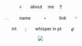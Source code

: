 <p align="center"> ⟡　　about  me  !! </p>
<p align="center"> 𓂃　　 name   ⋆   link  ◝ </p>
<p align="center"> 　int  ;  whisper in pt 　　𝜚 </p>

<p align="center"> <img width"550" height"400" src="https://64.media.tumblr.com/6bc2525b779762c8a8f901d535727cbd/c6f5badd205032df-80/s250x400/5a139660e67b3509f09e1e2b321477a1586ade2e.gifv"> </p>
